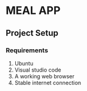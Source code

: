 # MEAL APP

## Project Setup
### Requirements
1. Ubuntu
2. Visual studio code
3. A working web browser
4. Stable internet connection